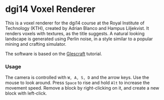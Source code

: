 # dgi14 Voxel Renderer

This is a voxel renderer for the dgi14 course at the Royal Institute of Technology (KTH),
created by Adrian Blanco and Hampus Liljekvist.  It renders voxels with textures, as the
title suggests.  A natural looking landscape is generated using Perlin noise, in a style
similar to a popular mining and crafting simulator.

The software is based on the [Glescraft](http://en.wikibooks.org/wiki/OpenGL_Programming/Glescraft_1) tutorial.

### Usage
The camera is controlled with `W, A, S, D` and the arrow keys.
Use the mouse to look around.
Press `Space` to rise and hold `Alt` to increase the movement speed.
Remove a block by right-clicking on it, and create a new block with left-click.
